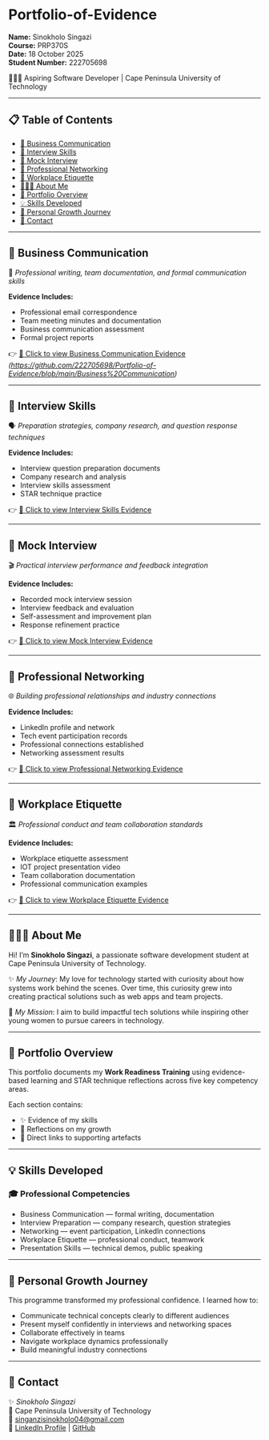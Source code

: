 # Portfolio-of-Evidence

**Name:** Sinokholo Singazi  
**Course:** PRP370S  
**Date:** 18 October 2025  
**Student Number:** 222705698

👩🏽‍💻 Aspiring Software Developer | Cape Peninsula University of Technology

---

## 📋 Table of Contents
- [💼 Business Communication](#-business-communication)
- [🎤 Interview Skills](#-interview-skills)
- [🎥 Mock Interview](#-mock-interview)
- [🔗 Professional Networking](#-professional-networking)
- [🏢 Workplace Etiquette](#-workplace-etiquette)
- [👩🏽‍🎓 About Me](#-about-me)
- [🎯 Portfolio Overview](#-portfolio-overview)
- [💡 Skills Developed](#-skills-developed)
- [🌈 Personal Growth Journey](#-personal-growth-journey)
- [🚀 Contact](#-contact)

---

## 💼 Business Communication
📄 *Professional writing, team documentation, and formal communication skills*

**Evidence Includes:**
- Professional email correspondence  
- Team meeting minutes and documentation  
- Business communication assessment  
- Formal project reports

👉 [📎 Click to view Business Communication Evidence](#) *(https://github.com/222705698/Portfolio-of-Evidence/blob/main/Business%20Communication)*

---

## 🎤 Interview Skills
🗣️ *Preparation strategies, company research, and question response techniques*

**Evidence Includes:**
- Interview question preparation documents  
- Company research and analysis  
- Interview skills assessment  
- STAR technique practice

👉 [📎 Click to view Interview Skills Evidence](#)

---

## 🎥 Mock Interview
🎬 *Practical interview performance and feedback integration*

**Evidence Includes:**
- Recorded mock interview session  
- Interview feedback and evaluation  
- Self-assessment and improvement plan  
- Response refinement practice

👉 [📎 Click to view Mock Interview Evidence](#)

---

## 🔗 Professional Networking
🌐 *Building professional relationships and industry connections*

**Evidence Includes:**
- LinkedIn profile and network  
- Tech event participation records  
- Professional connections established  
- Networking assessment results

👉 [📎 Click to view Professional Networking Evidence](#)

---

## 🏢 Workplace Etiquette
🏛️ *Professional conduct and team collaboration standards*

**Evidence Includes:**
- Workplace etiquette assessment  
- IOT project presentation video  
- Team collaboration documentation  
- Professional communication examples

👉 [📎 Click to view Workplace Etiquette Evidence](#)

---

## 👩🏽‍🎓 About Me
Hi! I’m **Sinokholo Singazi**, a passionate software development student at Cape Peninsula University of Technology.  

✨ *My Journey*: My love for technology started with curiosity about how systems work behind the scenes. Over time, this curiosity grew into creating practical solutions such as web apps and team projects.  

🚀 *My Mission*: I aim to build impactful tech solutions while inspiring other young women to pursue careers in technology.

---

## 🎯 Portfolio Overview
This portfolio documents my **Work Readiness Training** using evidence-based learning and STAR technique reflections across five key competency areas.  

Each section contains:
- ✨ Evidence of my skills  
- 🧠 Reflections on my growth  
- 📎 Direct links to supporting artefacts

---

## 💡 Skills Developed
### 🎓 Professional Competencies
- Business Communication — formal writing, documentation  
- Interview Preparation — company research, question strategies  
- Networking — event participation, LinkedIn connections  
- Workplace Etiquette — professional conduct, teamwork  
- Presentation Skills — technical demos, public speaking

---

## 🌈 Personal Growth Journey
This programme transformed my professional confidence. I learned how to:
- Communicate technical concepts clearly to different audiences  
- Present myself confidently in interviews and networking spaces  
- Collaborate effectively in teams  
- Navigate workplace dynamics professionally  
- Build meaningful industry connections

---

## 🚀 Contact
✨ *Sinokholo Singazi*  
📍 Cape Peninsula University of Technology  
📧 singanzisinokholo04@gmail.com  
🔗 [LinkedIn Profile](https://www.linkedin.com/in/sinokholo-singazi-815b15246/) | [GitHub](https://github.com/222705698)

